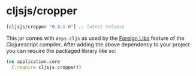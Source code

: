 # cljsjs/cropper
[](dependency)
```clojure
[cljsjs/cropper "0.8.1-0"] ;; latest release
```
[](/dependency)

This jar comes with `deps.cljs` as used by the [Foreign Libs][flibs] feature
of the Clojurescript compiler. After adding the above dependency to your project
you can require the packaged library like so:

```clojure
(ns application.core
  (:require cljsjs.cropper))
```
[flibs]: https://github.com/clojure/clojurescript/wiki/Packaging-Foreign-Dependencies
